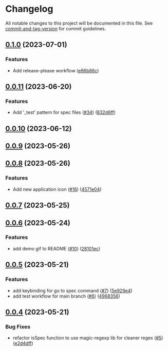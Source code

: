 # Changelog

All notable changes to this project will be documented in this file. See [commit-and-tag-version](https://github.com/absolute-version/commit-and-tag-version) for commit guidelines.

## [0.1.0](https://github.com/bisquit/vscode-fuzzy-go-to-spec/compare/v0.0.11...v0.1.0) (2023-07-01)


### Features

* Add release-please workflow ([e86b86c](https://github.com/bisquit/vscode-fuzzy-go-to-spec/commit/e86b86cfa2ba829d66bf3f14aa51d913d7052a60))

## [0.0.11](https://github.com/bisquit/vscode-fuzzy-go-to-spec/compare/v0.0.10...v0.0.11) (2023-06-20)


### Features

* Add '_test' pattern for spec files ([#34](https://github.com/bisquit/vscode-fuzzy-go-to-spec/issues/34)) ([832d6ff](https://github.com/bisquit/vscode-fuzzy-go-to-spec/commit/832d6ff02d04d48ad00950124d87c22ea3792847))

## [0.0.10](https://github.com/bisquit/vscode-fuzzy-go-to-spec/compare/v0.0.9...v0.0.10) (2023-06-12)

## [0.0.9](https://github.com/bisquit/vscode-fuzzy-go-to-spec/compare/v0.0.8...v0.0.9) (2023-05-26)

## [0.0.8](https://github.com/bisquit/vscode-fuzzy-go-to-spec/compare/v0.0.7...v0.0.8) (2023-05-26)


### Features

* Add new application icon ([#16](https://github.com/bisquit/vscode-fuzzy-go-to-spec/issues/16)) ([4571e04](https://github.com/bisquit/vscode-fuzzy-go-to-spec/commit/4571e041a1539036d129b567f14c6152869ea819))

## [0.0.7](https://github.com/bisquit/vscode-fuzzy-go-to-spec/compare/v0.0.6...v0.0.7) (2023-05-25)

## [0.0.6](https://github.com/bisquit/vscode-fuzzy-go-to-spec/compare/v0.0.5...v0.0.6) (2023-05-24)


### Features

* add demo gif to README ([#10](https://github.com/bisquit/vscode-fuzzy-go-to-spec/issues/10)) ([28101ec](https://github.com/bisquit/vscode-fuzzy-go-to-spec/commit/28101ecf3152cae861db9e1e93daf6a54bb28d1f))

## [0.0.5](https://github.com/bisquit/vscode-fuzzy-go-to-spec/compare/v0.0.4...v0.0.5) (2023-05-21)


### Features

* add keybinding for go to spec command ([#7](https://github.com/bisquit/vscode-fuzzy-go-to-spec/issues/7)) ([5e929e4](https://github.com/bisquit/vscode-fuzzy-go-to-spec/commit/5e929e44a20bac5ce81b4d7747a4b3486b3145f4))
* add test workflow for main branch ([#6](https://github.com/bisquit/vscode-fuzzy-go-to-spec/issues/6)) ([4968356](https://github.com/bisquit/vscode-fuzzy-go-to-spec/commit/49683563e20e493338d840dd7720cca1d7b2a71f))

## [0.0.4](https://github.com/bisquit/vscode-fuzzy-go-to-spec/compare/v0.0.3...v0.0.4) (2023-05-21)


### Bug Fixes

* refactor isSpec function to use magic-regexp lib for cleaner regex ([#5](https://github.com/bisquit/vscode-fuzzy-go-to-spec/issues/5)) ([e2d4dff](https://github.com/bisquit/vscode-fuzzy-go-to-spec/commit/e2d4dff5cc8cb85129c037c0e7c60f0d9065a2cb))
